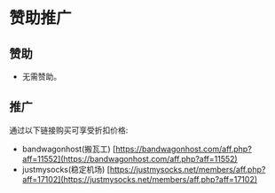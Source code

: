 # 赞助推广
## 赞助
* 无需赞助。
## 推广
  通过以下链接购买可享受折扣价格:
* bandwagonhost(搬瓦工) [https://bandwagonhost.com/aff.php?aff=11552](https://bandwagonhost.com/aff.php?aff=11552)  
* justmysocks(稳定机场) [https://justmysocks.net/members/aff.php?aff=17102](https://justmysocks.net/members/aff.php?aff=17102)



